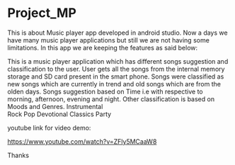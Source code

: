 # Project_MP

This is about Music player app developed in android studio. 
Now a days we have  many music player applications but still we are not having some limitations. 
In this app we are keeping the features as said below:

This is a music player application which has different songs suggestion and classification to the user.
User gets all the songs from the internal memory storage and SD card present in the smart phone.
Songs were classified as new songs which are currently in trend and old songs which are from the olden days.
Songs suggestion based on Time i.e with respective to morning, afternoon, evening and night.
Other classification is based on Moods and Genres.
Instrumental    
Rock
Pop
Devotional
Classics
Party

youtube link for video demo:

https://www.youtube.com/watch?v=ZFly5MCaaW8

Thanks
